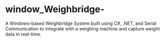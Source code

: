 # window_Weighbridge-
A Windows-based Weighbridge System built using C#, .NET, and Serial Communication to integrate with a weighing machine and capture weight data in real-time.
